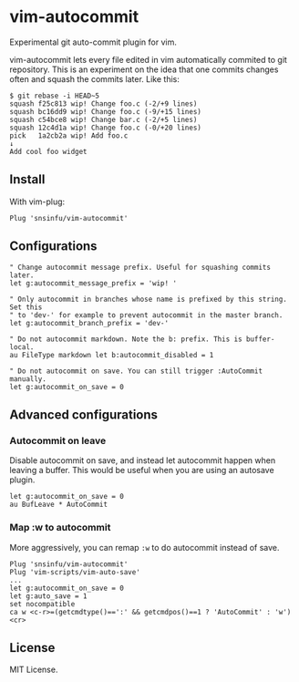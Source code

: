 vim-autocommit
==============

Experimental git auto-commit plugin for vim.

vim-autocommit lets every file edited in vim automatically commited to git
repository. This is an experiment on the idea that one commits changes often
and squash the commits later. Like this:

```console
$ git rebase -i HEAD~5
squash f25c813 wip! Change foo.c (-2/+9 lines)
squash bc16dd9 wip! Change foo.c (-9/+15 lines)
squash c54bce8 wip! Change bar.c (-2/+5 lines)
squash 12c4d1a wip! Change foo.c (-0/+20 lines)
pick   1a2cb2a wip! Add foo.c
↓
Add cool foo widget
```

## Install

With vim-plug:

```vim
Plug 'snsinfu/vim-autocommit'
```

## Configurations

```vim
" Change autocommit message prefix. Useful for squashing commits later.
let g:autocommit_message_prefix = 'wip! '

" Only autocommit in branches whose name is prefixed by this string. Set this
" to 'dev-' for example to prevent autocommit in the master branch.
let g:autocommit_branch_prefix = 'dev-'

" Do not autocommit markdown. Note the b: prefix. This is buffer-local.
au FileType markdown let b:autocommit_disabled = 1

" Do not autocommit on save. You can still trigger :AutoCommit manually.
let g:autocommit_on_save = 0
```

## Advanced configurations

### Autocommit on leave

Disable autocommit on save, and instead let autocommit happen when leaving a
buffer. This would be useful when you are using an autosave plugin.

```vim
let g:autocommit_on_save = 0
au BufLeave * AutoCommit
```

### Map :w to autocommit

More aggressively, you can remap `:w` to do autocommit instead of save.

```vim
Plug 'snsinfu/vim-autocommit'
Plug 'vim-scripts/vim-auto-save'
...
let g:autocommit_on_save = 0
let g:auto_save = 1
set nocompatible
ca w <c-r>=(getcmdtype()==':' && getcmdpos()==1 ? 'AutoCommit' : 'w')<cr>
```

## License

MIT License.
